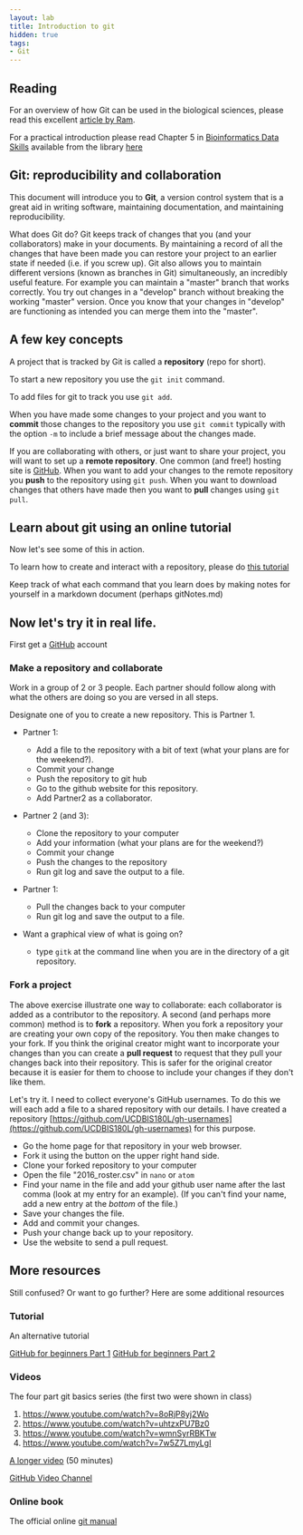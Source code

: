 ```yaml
---
layout: lab
title: Introduction to git
hidden: true   
tags:
- Git
---
```


## Reading

For an overview of how Git can be used in the biological sciences, please read this excellent [article by Ram](http://www.scfbm.org/content/8/1/7).

For a practical introduction please read Chapter 5 in [Bioinformatics Data Skills](http://shop.oreilly.com/product/0636920030157.do) available from the library [here](https://harvest.lib.ucdavis.edu/F/CYUA711QE89QJB4FHK5GTGIKTQ7LLXY31UL9LXU2XUR7QUHXEH-06773?func=full-set-set&set_number=076035&set_entry=000002&format=999&local_base=ucd01pub)

## Git: reproducibility and collaboration

This document will introduce you to __Git__, a version control system that is a great aid in writing software, maintaining documentation, and maintaining reproducibility.

What does Git do?  Git keeps track of changes that you (and your collaborators) make in your documents.  By maintaining a record of all the changes that have been made you can restore your project to an earlier state if needed (i.e. if you screw up).  Git also allows you to maintain different versions (known as branches in Git) simultaneously, an incredibly useful feature.  For example you can maintain a "master" branch that works correctly.  You try out changes in a "develop" branch without breaking the working "master" version.  Once you know that your changes in "develop" are functioning as intended you can merge them into the "master".

## A few key concepts

A project that is tracked by Git is called a __repository__ (repo for short).

To start a new repository you use the `git init` command.

To add files for git to track you use `git add`.

When you have made some changes to your project and you want to __commit__ those changes to the repository you use `git commit` typically with the option `-m` to include a brief message about the changes made.

If you are collaborating with others, or just want to share your project, you will want to set up a __remote repository__.  One common (and free!) hosting site is [GitHub](https://github.com/).  When you want to add your changes to the remote repository you __push__ to the repository using `git push`.  When you want to download changes that others have made then you want to __pull__ changes using `git pull`.

## Learn about git using an online tutorial

Now let's see some of this in action.

To learn how to create and interact with a repository, please do [this tutorial](https://try.github.io/levels/1/challenges/1)

Keep track of what each command that you learn does by making notes for yourself in a markdown document (perhaps gitNotes.md)

## Now let's try it in real life.

First get a [GitHub](https://github.com/) account

### Make a repository and collaborate

Work in a group of 2 or 3 people. Each partner should follow along with what the others are doing so you are versed in all steps.

Designate one of you to create a new repository.  This is Partner 1.

* Partner 1:
	* Add a file to the repository with a bit of text (what your plans are for the weekend?).  
	* Commit your change
	* Push the repository to git hub
	* Go to the github website for this repository.
	* Add  Partner2 as a collaborator.

* Partner 2 (and 3):
	* Clone the repository to your computer
	* Add your information (what your plans are for the weekend?)
	* Commit your change
	* Push the changes to the repository
	* Run git log and save the output to a file.

* Partner 1:
	* Pull the changes back to your computer
	* Run git log and save the output to a file.

* Want a graphical view of what is going on?
	* type `gitk` at the command line when you are in the directory of a git repository.

### Fork a project

The above exercise illustrate one way to collaborate: each collaborator is added as a contributor to the repository.  A second (and perhaps more common) method is to __fork__ a repository.  When you fork a repository your are creating your own copy of the repository.  You then make changes to your fork.  If you think the original creator might want to incorporate your changes than you can create a __pull request__ to request that they pull your changes back into their repository.  This is safer for the original creator because it is easier for them to choose to include your changes if they don't like them.

Let's try it.  I need to collect everyone's GitHub usernames.  To do this we will each add a file to a shared repository with our details.  I have created a repository [https://github.com/UCDBIS180L/gh-usernames](https://github.com/UCDBIS180L/gh-usernames) for this purpose.

* Go the home page for that repository in your web browser.
* Fork it using the button on the upper right hand side.
* Clone your forked repository to your computer
* Open the file "2016_roster.csv" in `nano` or `atom`
* Find your name in the file and add your github user name after the last comma (look at my entry for an example).  (If you can't find your name, add a new entry at the _bottom_ of the file.)
* Save your changes the file.
* Add and commit your changes.
* Push your change back up to your repository.
* Use the website to send a pull request.

## More resources

Still confused?  Or want to go further?  Here are some additional resources

### Tutorial

An alternative tutorial

[GitHub for beginners Part 1](http://readwrite.com/2013/09/30/understanding-github-a-journey-for-beginners-part-1)
[GitHub for beginners Part 2](http://readwrite.com/2013/10/02/github-for-beginners-part-2)

### Videos

The four part git basics series (the first two were shown in class)

1. https://www.youtube.com/watch?v=8oRjP8yj2Wo
2. https://www.youtube.com/watch?v=uhtzxPU7Bz0
3. https://www.youtube.com/watch?v=wmnSyrRBKTw
4. https://www.youtube.com/watch?v=7w5Z7LmyLgI

[A longer video](https://www.youtube.com/watch?v=U8GBXvdmHT4) (50 minutes)

[GitHub Video Channel](https://www.youtube.com/user/GitHubGuides/videos)

### Online book

The official online [git manual](http://git-scm.com/book/en/v2)
